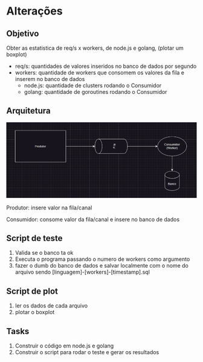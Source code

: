 # Alterações

## Objetivo

Obter as estatistica de req/s x workers, de node.js e golang, (plotar um boxplot)

- req/s: quantidades de valores inseridos no banco de dados por segundo
- workers: quantidade de workers que consomem os valores da fila e inserem no banco de dados
  - node.js: quantidade de clusters rodando o Consumidor
  - golang: quantidade de goroutines rodando o Consumidor

## Arquitetura

![Alt text](image.png)

Produtor: insere valor na fila/canal

Consumidor: consome valor da fila/canal e insere no banco de dados

## Script de teste

1. Valida se o banco ta ok
2. Executa o programa passando o numero de workers como argumento
3. fazer o dumb do banco de dados e salvar localmente com o nome do arquivo sendo [linguagem]-[workers]-[timestamp].sql

## Script de plot

1. ler os dados de cada arquivo
2. plotar o boxplot

## Tasks

1. Construir o código em node.js e golang
2. Construir o script para rodar o teste e gerar os resultados
